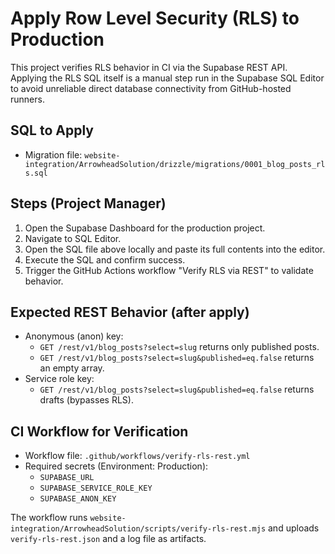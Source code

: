 # Apply Row Level Security (RLS) to Production

This project verifies RLS behavior in CI via the Supabase REST API. Applying the RLS SQL itself is a manual step run in the Supabase SQL Editor to avoid unreliable direct database connectivity from GitHub-hosted runners.

## SQL to Apply
- Migration file: `website-integration/ArrowheadSolution/drizzle/migrations/0001_blog_posts_rls.sql`

## Steps (Project Manager)
1. Open the Supabase Dashboard for the production project.
2. Navigate to SQL Editor.
3. Open the SQL file above locally and paste its full contents into the editor.
4. Execute the SQL and confirm success.
5. Trigger the GitHub Actions workflow "Verify RLS via REST" to validate behavior.

## Expected REST Behavior (after apply)
- Anonymous (anon) key:
  - `GET /rest/v1/blog_posts?select=slug` returns only published posts.
  - `GET /rest/v1/blog_posts?select=slug&published=eq.false` returns an empty array.
- Service role key:
  - `GET /rest/v1/blog_posts?select=slug&published=eq.false` returns drafts (bypasses RLS).

## CI Workflow for Verification
- Workflow file: `.github/workflows/verify-rls-rest.yml`
- Required secrets (Environment: Production):
  - `SUPABASE_URL`
  - `SUPABASE_SERVICE_ROLE_KEY`
  - `SUPABASE_ANON_KEY`

The workflow runs `website-integration/ArrowheadSolution/scripts/verify-rls-rest.mjs` and uploads `verify-rls-rest.json` and a log file as artifacts.
